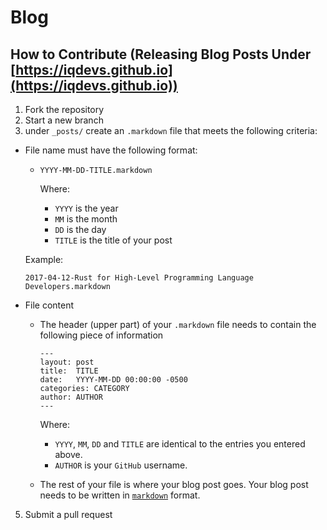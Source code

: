 # Blog

## How to Contribute (Releasing Blog Posts Under [https://iqdevs.github.io](https://iqdevs.github.io))
1. Fork the repository
2. Start a new branch
3. under `_posts/` create an `.markdown` file that meets the following criteria:
  * File name must have the following format:
    * `YYYY-MM-DD-TITLE.markdown`
    
      Where:
    
       * `YYYY` is the year
       * `MM` is the month
       * `DD` is the day
       * `TITLE` is the title of your post
      
     Example:
      
      `2017-04-12-Rust for High-Level Programming Language Developers.markdown`
  * File content
    * The header (upper part) of your `.markdown` file needs to contain the following piece of information
   
       ```
       ---
       layout: post
       title:  TITLE
       date:   YYYY-MM-DD 00:00:00 -0500
       categories: CATEGORY
       author: AUTHOR
       ---
      ```
     
      Where:
     
        * `YYYY`, `MM`, `DD` and `TITLE` are identical to the entries you entered above.
        * `AUTHOR` is your `GitHub` username.
     
    * The rest of your file is where your blog post goes. Your blog post needs to be written in [`markdown`](https://github.com/adam-p/markdown-here/wiki/Markdown-Cheatsheet) format.

5. Submit a pull request
